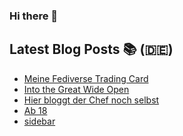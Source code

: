 ### Hi there 👋

## Latest Blog Posts 📚 (🇩🇪)
<!-- BLOG-POST-LIST:START -->
- [Meine Fediverse Trading Card](https://notiz.blog/2024/02/21/meine-fediverse-trading-card/)
- [Into the Great Wide Open](https://notiz.blog/2024/02/12/into-the-great-wide-open/)
- [Hier bloggt der Chef noch selbst](https://notiz.blog/2024/01/10/hier-bloggt-der-chef-noch-selbst/)
- [Ab 18](https://notiz.blog/2023/12/07/ab-18/)
- [sidebar](https://notiz.blog/2023/12/04/sidebar/)
<!-- BLOG-POST-LIST:END -->
